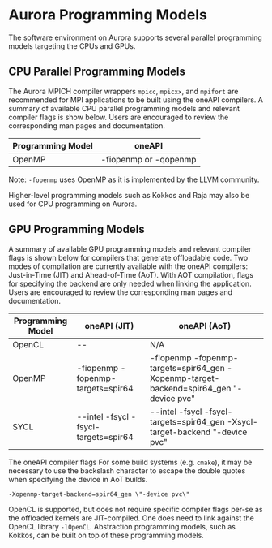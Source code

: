 # Aurora Programming Models

The software environment on Aurora supports several parallel programming models targeting the CPUs and GPUs. 

## CPU Parallel Programming Models

The Aurora MPICH compiler wrappers `mpicc`, `mpicxx`, and `mpifort` are recommended for MPI applications to be built using the oneAPI compilers. A summary of available CPU parallel programming models and relevant compiler flags is show below. Users are encouraged to review the corresponding man pages and documentation.

[//]: # (Table too much? There are GNU compilers as well I guess...)

|Programming Model| oneAPI |
| --- | --- |
| OpenMP | -fiopenmp or -qopenmp |

Note: `-fopenmp` uses OpenMP as it is implemented by the LLVM community.

Higher-level programming models such as Kokkos and Raja may also be used for CPU programming on Aurora.

## GPU Programming Models

A summary of available GPU programming models and relevant compiler flags is shown below for compilers that generate offloadable code. Two modes of compilation are currently available with the oneAPI compilers: Just-in-Time (JIT) and Ahead-of-Time (AoT). With AOT compilation, flags for specifying the backend are only needed when linking the application. Users are encouraged to review the corresponding man pages and documentation.

|Programming Model| oneAPI (JIT) | oneAPI (AoT) |
| --- | --- | --- |
| OpenCL | -- | N/A |
| OpenMP | -fiopenmp -fopenmp-targets=spir64 | -fiopenmp -fopenmp-targets=spir64_gen -Xopenmp-target-backend=spir64_gen "-device pvc" |
| SYCL | --intel -fsycl -fsycl-targets=spir64 | --intel -fsycl -fsycl-targets=spir64_gen -Xsycl-target-backend "-device pvc" |

The oneAPI compiler flags For some build systems (e.g. `cmake`), it may be necessary to use the backslash character to escape the double quotes when specifying the device in AoT builds.

```
-Xopenmp-target-backend=spir64_gen \"-device pvc\"
```

OpenCL is supported, but does not require specific compiler flags per-se as the offloaded kernels are JIT-compiled. One does need to link against the OpenCL library `-lOpenCL`. Abstraction programming models, such as Kokkos, can be built on top of these programming models.

[//]: # (Do we need a "Mapping Programming Models" table? It's just oneAPI compilers today...)



